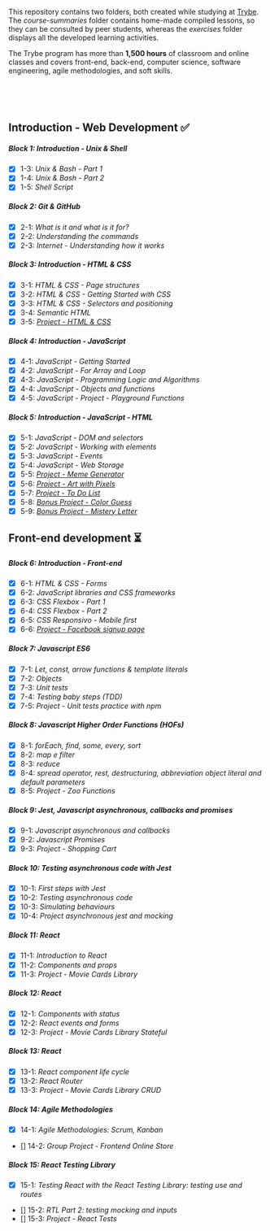 This repository contains two folders, both created while studying at [Trybe](https://www.betrybe.com/).
The *course-summaries* folder contains home-made compiled lessons, so they can be consulted by peer students, whereas the *exercises* folder displays all the developed learning activities.

The Trybe program has more than **1,500 hours** of classroom and online classes and covers front-end, back-end, computer science, software engineering, agile methodologies, and soft skills.


<br>

​
## Introduction - Web Development :white_check_mark:
##### Block 1: Introduction - Unix & Shell
- [x] 1-3: *Unix & Bash - Part 1*
- [x] 1-4: *Unix & Bash - Part 2*
- [x] 1-5: *Shell Script*
##### Block 2: Git & GitHub 
- [x] 2-1: *What is it and what is it for?*
- [x] 2-2: *Understanding the commands*
- [x] 2-3: *Internet - Understanding how it works*
##### Block 3: Introduction - HTML & CSS
- [x] 3-1: *HTML & CSS - Page structures*
- [x] 3-2: *HTML & CSS - Getting Started with CSS*
- [x] 3-3: *HTML & CSS - Selectors and positioning*
- [x] 3-4: *Semantic HTML*
- [x] 3-5: *[Project - HTML & CSS](https://marxneves.github.io/Trybe/Projetos/PortfolioHTML/)*
##### Block 4: Introduction - JavaScript
- [x] 4-1: *JavaScript - Getting Started*
- [x] 4-2: *JavaScript - For Array and Loop*
- [x] 4-3: *JavaScript - Programming Logic and Algorithms*
- [x] 4-4: *JavaScript - Objects and functions*
- [x] 4-5: *JavaScript - Project - Playground Functions*
##### Block 5: Introduction - JavaScript - HTML
- [x] 5-1: *JavaScript - DOM and selectors*
- [x] 5-2: *JavaScript - Working with elements*
- [X] 5-3: *JavaScript - Events*
- [X] 5-4: *JavaScript - Web Storage*
- [x] 5-5: *[Project - Meme Generator](https://marxneves.github.io/Trybe/Projetos/meme-generator/)*
- [x] 5-6: *[Project - Art with Pixels](https://marxneves.github.io/Trybe/Projetos/pixels-art/)*
- [x] 5-7: *[Project - To Do List](https://marxneves.github.io/Trybe/Projetos/to-do-list/)*
- [x] 5-8: *[Bonus Project - Color Guess](https://marxneves.github.io/Trybe/Projetos/color-guess/)*
- [x] 5-9: *[Bonus Project - Mistery Letter](https://marxneves.github.io/Trybe/Projetos/mistery-letter/)*

## Front-end development :hourglass_flowing_sand:
##### Block 6: Introduction - Front-end
- [x] 6-1: *HTML & CSS - Forms*
- [x] 6-2: *JavaScript libraries and CSS frameworks*
- [x] 6-3: *CSS Flexbox - Part 1*
- [x] 6-4: *CSS Flexbox - Part 2*
- [X] 6-5: *CSS Responsivo - Mobile first*
- [x] 6-6: *[Project - Facebook signup page](https://marxneves.github.io/Trybe/Projetos/facebook/)*

##### Block 7: Javascript ES6
- [x] 7-1: *Let, const, arrow functions & template literals*
- [x] 7-2: *Objects*
- [x] 7-3: *Unit tests*
- [x] 7-4: *Testing baby steps (TDD)*
- [x] 7-5: *Project - Unit tests practice with npm*

##### Block 8: Javascript Higher Order Functions (HOFs)
- [x] 8-1: *forEach, find, some, every, sort*
- [x] 8-2: *map e filter*
- [x] 8-3: *reduce*
- [x] 8-4: *spread operator, rest, destructuring, abbreviation object literal and default parameters*
- [X] 8-5: *Project - Zoo Functions*

##### Block 9: Jest, Javascript asynchronous, callbacks and promises
- [X] 9-1: *Javascript asynchronous and callbacks*
- [x] 9-2: *Javascript Promises*
- [x] 9-3: *Project - Shopping Cart*

##### Block 10: Testing asynchronous code with Jest
- [x] 10-1: *First steps with Jest*
- [x] 10-2: *Testing asynchronous code*
- [x] 10-3: *Simulating behaviours*
- [x] 10-4: *Project asynchronous jest and mocking*

##### Block 11: React
- [x] 11-1: *Introduction to React*
- [x] 11-2: *Components and props*
- [x] 11-3: *Project - Movie Cards Library*

##### Block 12: React
- [x] 12-1: *Components with status*
- [x] 12-2: *React events and forms*
- [x] 12-3: *Project - Movie Cards Library Stateful*

##### Block 13: React
- [x] 13-1: *React component life cycle*
- [x] 13-2: *React Router*
- [x] 13-3: *Project - Movie Cards Library CRUD*

##### Block 14: Agile Methodologies
- [x] 14-1: *Agile Methodologies: Scrum, Kanban*
- [] 14-2: *Group Project - Frontend Online Store*

##### Block 15: React Testing Library
- [x] 15-1: *Testing React with the React Testing Library: testing use and routes*
- [] 15-2: *RTL Part 2: testing mocking and inputs*
- [] 15-3: *Project - React Tests*

<!-- ##### Block 16: Redux
- [x] 16-1: *Introduction to Redux*
- [x] 16-2: *React with Redux - part 1*
- [x] 16-3: *Practice*
- [x] 16-4: *React with Redux - part 2: redux-thunk*
- [x] 16-5: *Synchronous tests with React-Redux*
- [x] 16-6: *Project - Table with data filters* -->


